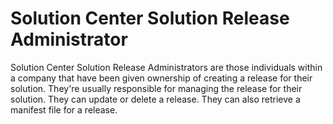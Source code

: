 # Solution Center Solution Release Administrator
Solution Center Solution Release Administrators are those individuals within a company that have been given ownership of creating a release for their solution. They're usually responsible for managing the release for their solution. They can update or delete a release. They can also retrieve a manifest file for a release.










